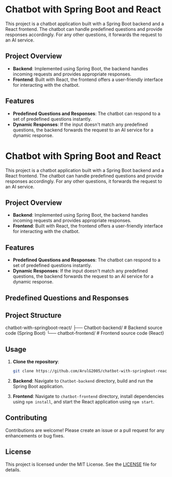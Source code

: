 # Chatbot with Spring Boot and React

This project is a chatbot application built with a Spring Boot backend and a React frontend. The chatbot can handle predefined questions and provide responses accordingly. For any other questions, it forwards the request to an AI service.

## Project Overview

- **Backend**: Implemented using Spring Boot, the backend handles incoming requests and provides appropriate responses.
- **Frontend**: Built with React, the frontend offers a user-friendly interface for interacting with the chatbot.

## Features

- **Predefined Questions and Responses**: The chatbot can respond to a set of predefined questions instantly.
- **Dynamic Responses**: If the input doesn't match any predefined questions, the backend forwards the request to an AI service for a dynamic response.

# Chatbot with Spring Boot and React

This project is a chatbot application built with a Spring Boot backend and a React frontend. The chatbot can handle predefined questions and provide responses accordingly. For any other questions, it forwards the request to an AI service.

## Project Overview

- **Backend**: Implemented using Spring Boot, the backend handles incoming requests and provides appropriate responses.
- **Frontend**: Built with React, the frontend offers a user-friendly interface for interacting with the chatbot.

## Features

- **Predefined Questions and Responses**: The chatbot can respond to a set of predefined questions instantly.
- **Dynamic Responses**: If the input doesn't match any predefined questions, the backend forwards the request to an AI service for a dynamic response.

## Predefined Questions and Responses

## Project Structure

chatbot-with-springboot-react/
├── Chatbot-backend/ # Backend source code (Spring Boot)
└── chatbot-frontend/ # Frontend source code (React)


## Usage

1. **Clone the repository**:
    ```bash
    git clone https://github.com/ArulG2005/chatbot-with-springboot-react.git
    ```

2. **Backend**: Navigate to `Chatbot-backend` directory, build and run the Spring Boot application.

3. **Frontend**: Navigate to `chatbot-frontend` directory, install dependencies using `npm install`, and start the React application using `npm start`.

## Contributing

Contributions are welcome! Please create an issue or a pull request for any enhancements or bug fixes.

## License

This project is licensed under the MIT License. See the [LICENSE](LICENSE) file for details.


